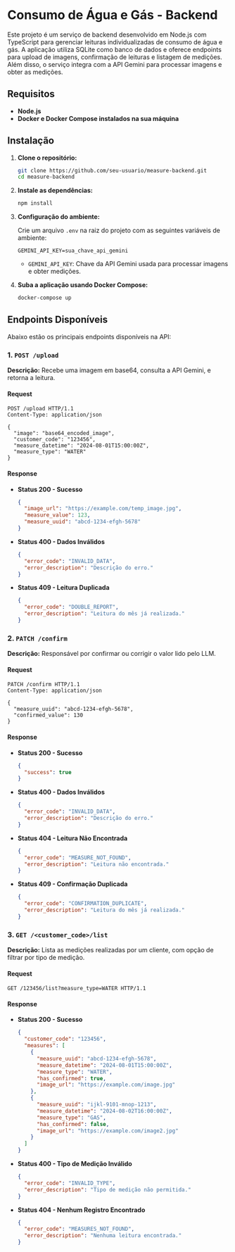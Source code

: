 # Consumo de Água e Gás - Backend

Este projeto é um serviço de backend desenvolvido em Node.js com TypeScript para gerenciar leituras individualizadas de consumo de água e gás. A aplicação utiliza SQLite como banco de dados e oferece endpoints para upload de imagens, confirmação de leituras e listagem de medições. Além disso, o serviço integra com a API Gemini para processar imagens e obter as medições.

## Requisitos

- **Node.js**
- **Docker e Docker Compose instalados na sua máquina** 

## Instalação

1. **Clone o repositório:**

    ```bash
    git clone https://github.com/seu-usuario/measure-backend.git
    cd measure-backend
    ```

2. **Instale as dependências:**

    ```bash
    npm install
    ```

3. **Configuração do ambiente:**

   Crie um arquivo `.env` na raiz do projeto com as seguintes variáveis de ambiente:

    ```env
    GEMINI_API_KEY=sua_chave_api_gemini
    ```

   - `GEMINI_API_KEY`: Chave da API Gemini usada para processar imagens e obter medições.

4. **Suba a aplicação usando Docker Compose:**

    ```bash
    docker-compose up
    ```

## Endpoints Disponíveis

Abaixo estão os principais endpoints disponíveis na API:

### 1. `POST /upload`

**Descrição:** Recebe uma imagem em base64, consulta a API Gemini, e retorna a leitura.

#### Request

```http
POST /upload HTTP/1.1
Content-Type: application/json

{
  "image": "base64_encoded_image",
  "customer_code": "123456",
  "measure_datetime": "2024-08-01T15:00:00Z",
  "measure_type": "WATER"
}
```

#### Response

- **Status 200 - Sucesso**

  ```json
  {
    "image_url": "https://example.com/temp_image.jpg",
    "measure_value": 123,
    "measure_uuid": "abcd-1234-efgh-5678"
  }
  ```

- **Status 400 - Dados Inválidos**

  ```json
  {
    "error_code": "INVALID_DATA",
    "error_description": "Descrição do erro."
  }
  ```

- **Status 409 - Leitura Duplicada**

  ```json
  {
    "error_code": "DOUBLE_REPORT",
    "error_description": "Leitura do mês já realizada."
  }
  ```

### 2. `PATCH /confirm`

**Descrição:** Responsável por confirmar ou corrigir o valor lido pelo LLM.

#### Request

```http
PATCH /confirm HTTP/1.1
Content-Type: application/json

{
  "measure_uuid": "abcd-1234-efgh-5678",
  "confirmed_value": 130
}
```

#### Response

- **Status 200 - Sucesso**

  ```json
  {
    "success": true
  }
  ```

- **Status 400 - Dados Inválidos**

  ```json
  {
    "error_code": "INVALID_DATA",
    "error_description": "Descrição do erro."
  }
  ```

- **Status 404 - Leitura Não Encontrada**

  ```json
  {
    "error_code": "MEASURE_NOT_FOUND",
    "error_description": "Leitura não encontrada."
  }
  ```

- **Status 409 - Confirmação Duplicada**

  ```json
  {
    "error_code": "CONFIRMATION_DUPLICATE",
    "error_description": "Leitura do mês já realizada."
  }
  ```

### 3. `GET /<customer_code>/list`

**Descrição:** Lista as medições realizadas por um cliente, com opção de filtrar por tipo de medição.

#### Request

```http
GET /123456/list?measure_type=WATER HTTP/1.1
```

#### Response

- **Status 200 - Sucesso**

  ```json
  {
    "customer_code": "123456",
    "measures": [
      {
        "measure_uuid": "abcd-1234-efgh-5678",
        "measure_datetime": "2024-08-01T15:00:00Z",
        "measure_type": "WATER",
        "has_confirmed": true,
        "image_url": "https://example.com/image.jpg"
      },
      {
        "measure_uuid": "ijkl-9101-mnop-1213",
        "measure_datetime": "2024-08-02T16:00:00Z",
        "measure_type": "GAS",
        "has_confirmed": false,
        "image_url": "https://example.com/image2.jpg"
      }
    ]
  }
  ```

- **Status 400 - Tipo de Medição Inválido**

  ```json
  {
    "error_code": "INVALID_TYPE",
    "error_description": "Tipo de medição não permitida."
  }
  ```

- **Status 404 - Nenhum Registro Encontrado**

  ```json
  {
    "error_code": "MEASURES_NOT_FOUND",
    "error_description": "Nenhuma leitura encontrada."
  }
  ```